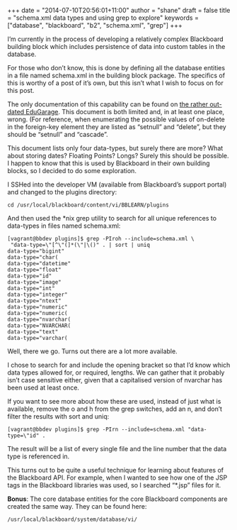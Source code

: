 +++
date = "2014-07-10T20:56:01+11:00"
author = "shane"
draft = false
title = "schema.xml data types and using grep to explore"
keywords = ["database", "blackboard", "b2", "schema.xml", "grep"]
+++

I’m currently in the process of developing a relatively complex Blackboard building block which includes persistence of data into custom tables in the database.

For those who don’t know, this is done by defining all the database entities in a file named schema.xml in the building block package. The specifics of this is worthy of a post of it’s own, but this isn’t what I wish to focus on for this post.

The only documentation of this capability can be found on [the rather out-dated EduGarage](http://www.edugarage.com/display/BBDN/Schema+Definitions). This document is both limited and, in at least one place, wrong. (For reference, when enumerating the possible values of on-delete in the foreign-key element they are listed as “setnull” and “delete”, but they should be “setnull” and “cascade”.

This document lists only four data-types, but surely there are more? What about storing dates? Floating Points? Longs?  Surely this should be possible. I happen to know that this is used by Blackboard in their own building blocks, so I decided to do some exploration.

I SSHed into the developer VM (available from Blackboard’s support portal) and changed to the plugins directory:

````
cd /usr/local/blackboard/content/vi/BBLEARN/plugins
````

And then used the *nix grep utility to search for all unique references to data-types in files named schema.xml:

````
[vagrant@bbdev plugins]$ grep -PIroh --include=schema.xml \
 "data-type=\"[^\"(]*(\"|\()" . | sort | uniq
data-type="bigint"
data-type="char(
data-type="datetime"
data-type="float"
data-type="id"
data-type="image"
data-type="int"
data-type="integer"
data-type="ntext"
data-type="numeric"
data-type="numeric(
data-type="nvarchar(
data-type="NVARCHAR(
data-type="text"
data-type="varchar(
````

Well, there we go. Turns out there are a lot more available.

I chose to search for and include the opening bracket so that I’d know which data types allowed for, or required, lengths. We can gather that it probably isn’t case sensitive either, given that a capitalised version of nvarchar has been used at least once.

If you want to see more about how these are used, instead of just what is available, remove the o and h from the grep switches, add an n, and don’t filter the results with sort and uniq:

````
[vagrant@bbdev plugins]$ grep -PIrn --include=schema.xml "data-type=\"id" .
````
The result will be a list of every single file and the line number that the data type is referenced in.

This turns out to be quite a useful technique for learning about features of the Blackboard API. For example, when I wanted to see how one of the JSP tags in the Blackboard libraries was used, so I searched “*.jsp” files for it.

**Bonus**: The core database entities for the core Blackboard components are created the same way. They can be found here:

````
/usr/local/blackboard/system/database/vi/
````